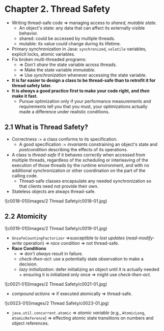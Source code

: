# Chapter 2. Thread Safety

* Writing thread-safe code => managing access to *shared, mutable state*.
  * An object's state: any data that can affect its externally visible behavior.
  * shared: could be accessed by multiple threads.
  * mutable: its value could change during its lifetime.
* Primary synchronization in Java: `synchronized`, `volatile` variables, explicit locks, atomic variables.
* Fix broken multi-threaded programs:
  * => Don't *share* the state variable across threads.
  * => Make the state variable *immutable*.
  * => Use *synchronization* whenever accessing the state variable.
* **It is far easier to design a class to be thread-safe than to retrofit it for thread safety later.**
* **It is always a good practice first to make your code right, and *then* make it fast.**
  * Pursue optimization only if your performance measurements and requirements tell you that you must, your optimizations actually made a difference under realistic conditions.

## 2.1 What is Thread Safety?

* Correctness := a class conforms to its specification.
  * A good specification := *invariants* constraining an object's state and *postcondition* describing the effects of its operations.
* A class is *thread-safe* if it behaves correctly when accessed from multiple threads, regardless of the scheduling or interleaving of the execution of those threads by the runtime environment, and with no additional synchronization or other coordination on the part of the calling code.
  * Thread-safe classes encapsulate any needed synchronization so that clients need not provide their own.
* Stateless objects are always thread-safe.

![c0018-01](images/2 Thread Safety/c0018-01.jpg)

## 2.2 Atomicity

![c0019-01](images/2 Thread Safety/c0019-01.jpg)

* `UnsafeCountingFactorizer` =>susceptible to *lost updates* (*read-modify-write* operation) => *race condition* => not thread-safe.
* **Race Conditions**
  * => don't *always* result in failure.
  * *check-then-act*: use a potentially stale observation to make a decision.
  * *lazy initialization*: defer initializing an object until it is actually needed + ensuring it is initialized only once => might use *check-then-act*.

![c0021-01](images/2 Thread Safety/c0021-01.jpg)

* *compound actions* => if executed atomically => thread-safe.

![c0023-01](images/2 Thread Safety/c0023-01.jpg)

* `java.util.concurrent.atomic` => *atomic variable* (e.g., `AtomicLong`, `AtomicReference`) => effecting atomic state transitions on numbers and object references.